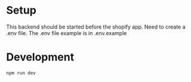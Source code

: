 # Setup

This backend should be started before the shopify app.
Need to create a .env file. The .env file example is in .env.example

# Development

```
npm run dev
```
